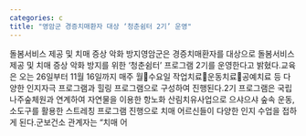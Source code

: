 ```yaml
---
categories: c
title: "영암군 경증치매환자 대상 ‘청춘쉼터 2기’ 운영"
---
```

돌봄서비스 제공 및 치매 증상 악화 방지영암군은 경증치매환자를 대상으로 돌봄서비스 제공 및 치매 증상 악화 방지를 위한 ‘청춘쉼터’ 프로그램 2기를 운영한다고 밝혔다.교육은 오는 26일부터 11월 16일까지 매주 월수요일 작업치료운동치료공예치료 등 다양한 인지자극 프로그램과 힐링 프로그램으로 구성하여 진행된다.2기 프로그램은 국립나주숲체원과 연계하여 자연물을 이용한 항노화 산림치유사업으로 으샤으샤 숲속 운동, 소도구를 활용한 스트레칭 프로그램 진행으로 치매 어르신들이 다양한 인지 수업을 접하게 된다.군보건소 관계자는 “치매 어